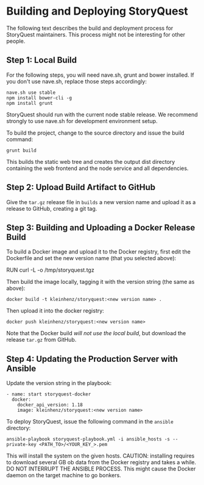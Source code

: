 # Building and Deploying StoryQuest

The following text describes the build and deployment process for
StoryQuest maintainers. This process might not be interesting for
other people.

## Step 1: Local Build 

For the following steps, you will need nave.sh, grunt and bower installed. If you don't use
nave.sh, replace those steps accordingly:

    nave.sh use stable
    npm install bower-cli -g
    npm install grunt

StoryQuest should run with the current node stable release. We recommend strongly to use
nave.sh for development environment setup.

To build the project, change to the source directory and issue the build command:

    grunt build

This builds the static web tree and creates the output dist directory containing
the web frontend and the node service and all dependencies.

## Step 2: Upload Build Artifact to GitHub

Give the `tar.gz` release file in `builds` a new version name and upload it as
a release to GitHub, creating a git tag.

## Step 3: Building and Uploading a Docker Release Build

To build a Docker image and upload it to the Docker registry, first edit
the Dockerfile and set the new version name (that you selected above):

   RUN curl -L -o /tmp/storyquest.tgz <new github release url>

Then build the image locally, tagging it with the version string 
(the same as above):

    docker build -t kleinhenz/storyquest:<new version name> .

Then upload it into the docker registry:

    docker push kleinhenz/storyquest:<new version name>

Note that the Docker build *will not use the local build*, but download 
the release `tar.gz` from GitHub.

## Step 4: Updating the Production Server with Ansible

Update the version string in the playbook:

    - name: start storyquest-docker
      docker: 
        docker_api_version: 1.18
        image: kleinhenz/storyquest:<new version name>

To deploy StoryQuest, issue the following command in the `ansible` directory:

    ansible-playbook storyquest-playbook.yml -i ansible_hosts -s --private-key <PATH_TO>/<YOUR_KEY_>.pem

This will install the system on the given hosts. CAUTION: installing
requires to download several GB ob data from the Docker registry and
takes a while. DO NOT INTERRUPT THE ANSIBLE PROCESS. This might 
cause the Docker daemon on the target machine to go bonkers.

